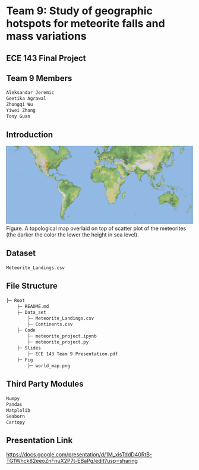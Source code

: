 # Team 9: Study of geographic hotspots for meteorite falls and mass variations
## ECE 143 Final Project

## Team 9 Members
    Aleksandar Jeremic
    Geetika Agrawal
    Zhongqi Wu
    Yiwei Zhang
    Tony Guan

## Introduction




![map](./Fig/world_map.png)
Figure. A topological map overlaid on top of scatter plot of the meteorites (the darker the color the lower the height in sea level).

## Dataset 
    Meteorite_Landings.csv

## File Structure 
    ├─ Root
        ├─ README.md
        ├─ Data_set	   
            ├─ Meteorite_Landings.csv
            ├─ Continents.csv
        ├─ Code
            ├─ meteorite_project.ipynb
            ├─ meteorite_project.py
        ├─ Slides
            ├─ ECE 143 Team 9 Presentation.pdf
        ├─ Fig    
            ├─ world_map.png



## Third Party Modules
    Numpy
    Pandas
    Matplolib
    Seaborn
    Cartopy

## Presentation Link

https://docs.google.com/presentation/d/1M_xisTddD40RtB-TG1Whck82eeoZnFnuX2P7t-EBaPg/edit?usp=sharing






